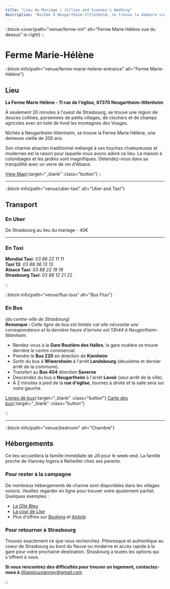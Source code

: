 ```yaml
---
title: "Lieu du Mariage | Jillian and Vianney's Wedding"
description: "Nichée à Neugartheim-Ittlenheim, se trouve la demeure vieille de 200 ans La Ferme Marie Hélène"
---
```


::block-cover{path="venue/ferme-mh" alt="Ferme Marie Hélène vue du dessus" is-right}
::

# Ferme Marie-Hélène

::block-info{path="venue/ferme-marie-helene-entrance" alt="Ferme Marie-Hélène"}

## Lieu

**La Ferme Marie Hélène - 11 rue de l'église, 67370 Neugartheim-Ittlenheim**

À seulement 20 minutes à l'ouest de Strasbourg, se trouve une région de douces collines, parsemées de petits villages, de clochers et de champs agricoles avec en toile de fond les montagnes des Vosges.

Nichée à Neugartheim-Ittlenheim, se trouve la Ferme Marie Hélène, une demeure vieille de 200 ans.

Son charme alsacien traditionnel mélangé à ses touches chaleureuses et modernes est la raison pour laquelle nous avons adoré ce lieu. La maison à colombages et les jardins sont magnifiques. Détendez-vous dans sa tranquillité avec un verre de vin d'Alsace.

[View Map](https://goo.gl/maps/TAVeMhVtBJFygBRLA){:target="\_blank" :class="button"}
::

---

::block-info{path="venue/uber-taxi" alt="Uber and Taxi"}

## Transport

### En Uber

De Strasbourg au lieu du mariage - 40€

---

### En Taxi

**Mondial Taxi**: _03 88 22 11 11_\
**Taxi 13**: _03 88 36 13 13_\
**Alsace Taxi**: _03 88 22 19 19_\
**Strasbourg Taxi**: _03 88 12 21 22_

::

::block-info{path="venue/fluo-bus" alt="Bus Fluo"}

### En Bus

_(du centre-ville de Strasbourg)_\
_**Remarque :** Cette ligne de bus est limitée car elle nécessite une correspondance et la dernière heure d'arrivée est 13h44 à Neugartheim-Ittlenheim._

- Rendez-vous à la **Gare Routière des Halles**, la gare routière se trouve derrière le centre commercial.
- Prendre le **Bus 220** en direction de **Kienheim**
- Sortir du bus à **Wiwersheim** à l'arrêt **Landsbourg** (deuxième et dernier arrêt de la commune).
- Transfert au **Bus 404** direction **Saverne**
- Descendez du bus à **Neugartheim** à l'arrêt **Lavoir** (seul arrêt de la ville).
- À 2 minutes à pied de la **rue d'église**, tournez à droite et la salle sera sur votre gauche.

[Lignes de bus](https://www.fluo.eu/){:target="\_blank" :class="button"} [Carte des bus](https://www.fluo.eu/ftp/document/plan-a0-fluo-67-sept-2023-web.pdf){:target="\_blank" :class="button"}

::

---

::block-info{path="venue/bedroom" alt="Chambre"}

## Hébergements

Ce lieu accueillera la famille immédiate de Jill pour le week-end. La famille proche de Vianney logera à Reitwiller chez ses parents.

### Pour rester à la campagne

De nombreux hébergements de charme sont disponibles dans les villages voisins. Veuillez regarder en ligne pour trouver votre ajustement parfait.
Quelques exemples :

- [Le Gîte Bleu](https://www.legitebleu.fr/)
- [La cour de Lise](https://lacourdelise.fr/)
- Plus d'offres sur [Booking](https://www.booking.com/) et [Airbnb](https://www.airbnb.fr/)

### Pour retourner à Strasbourg

Trouvez exactement ce que vous recherchez. Pittoresque et authentique au coeur de Strasbourg au bord du fleuve ou moderne et accès rapide à la gare pour votre prochaine destination. Strasbourg a toutes les options qui s'offrent à vous.

**Si vous rencontrez des difficultés pour trouver un logement, contactez-nous à** jillianplusvianney@gmail.com

::
